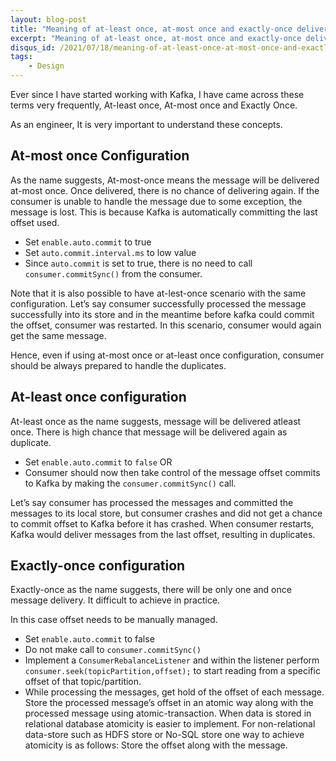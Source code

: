 ```yaml
---
layout: blog-post
title: "Meaning of at-least once, at-most once and exactly-once delivery"
excerpt: "Meaning of at-least once, at-most once and exactly-once delivery"
disqus_id: /2021/07/18/meaning-of-at-least-once-at-most-once-and-exactly-once-delivery/
tags:
    - Design    
---
```


Ever since I have started working with Kafka, I have came across these terms very frequently, At-least once, At-most once and Exactly Once.

As an engineer, It is very important to understand these concepts.
## At-most once Configuration

As the name suggests, At-most-once means the message will be delivered at-most once. Once delivered, there is no chance of delivering again. If the consumer is unable to handle the message due to some exception, the message is lost. This is because Kafka is automatically committing the last offset used.

* Set `enable.auto.commit` to true
* Set `auto.commit.interval.ms` to low value
* Since `auto.commit` is set to true, there is no need to call `consumer.commitSync()` from the consumer.


Note that it is also possible to have at-lest-once scenario with the same configuration. Let’s say consumer successfully processed the message successfully into its store and in the meantime before kafka could commit the offset, consumer was restarted. In this scenario, consumer would again get the same message.


Hence, even if using at-most once or at-least once configuration, consumer should be always prepared to handle the duplicates.

## At-least once configuration
At-least once as the name suggests, message will be delivered atleast once. There is high chance that message will be delivered again as duplicate.

* Set `enable.auto.commit` to `false` OR
* Consumer should now then take control of the message offset commits to Kafka by making the `consumer.commitSync()` call.

Let’s say consumer has processed the messages and committed the messages to its local store, but consumer crashes and did not get a chance to commit offset to Kafka before it has crashed. When consumer restarts, Kafka would deliver messages from the last offset, resulting in duplicates.

## Exactly-once configuration

Exactly-once as the name suggests, there will be only one and once message delivery. It difficult to achieve in practice.

In this case offset needs to be manually managed.

* Set `enable.auto.commit` to false
* Do not make call to `consumer.commitSync()`
* Implement a `ConsumerRebalanceListener` and within the listener perform `consumer.seek(topicPartition,offset);` to start reading from a specific offset of that topic/partition.
* While processing the messages, get hold of the offset of each message. Store the processed message’s offset in an atomic way along with the processed message using atomic-transaction. When data is stored in relational database atomicity is easier to implement. For non-relational data-store such as HDFS store or No-SQL store one way to achieve atomicity is as follows: Store the offset along with the message.